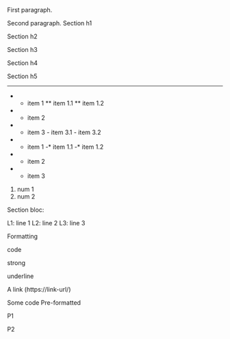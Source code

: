 
First paragraph.

Second paragraph.
Section h1

Section h2

Section h3

Section h4

Section h5

---------------------------------------------------------


  - * item 1 ** item 1.1 ** item 1.2
  - * item 2
  - * item 3 - item 3.1 - item 3.2

  - - item 1 -* item 1.1 -* item 1.2
  - - item 2
  - - item 3

  1)  num 1
  2)  num 2


Section bloc:

L1: line 1 L2: line 2 L3: line 3

Formatting

code

strong

underline

A link (https://link-url/)

  Some code    Pre-formatted

P1

 P2

